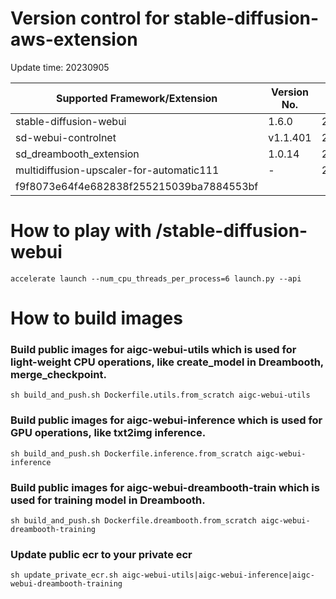 # Version control for stable-diffusion-aws-extension

Update time: 20230905

| Supported Framework/Extension | Version No.| Update date | Commit ID |
| --------------------- | --------- | --------------------- | --------- |
| stable-diffusion-webui|1.6.0|20230901|5ef669de080814067961f28357256e8fe27544f4|
| sd-webui-controlnet | v1.1.401|20230905|fd37e9fc7ced2c3a39aaa3860916672c8d0fbfe8|
| sd_dreambooth_extension | 1.0.14| 20230708| c2a5617c587b812b5a408143ddfb18fc49234edf|
| multidiffusion-upscaler-for-automatic111 | - | 20230722 |
f9f8073e64f4e682838f255215039ba7884553bf|
# How to play with /stable-diffusion-webui

```
accelerate launch --num_cpu_threads_per_process=6 launch.py --api

```

# How to build images

### Build public images for aigc-webui-utils which is used for light-weight CPU operations, like create_model in Dreambooth, merge_checkpoint.

```
sh build_and_push.sh Dockerfile.utils.from_scratch aigc-webui-utils

```

### Build public images for aigc-webui-inference which is used for GPU operations, like txt2img inference.

```
sh build_and_push.sh Dockerfile.inference.from_scratch aigc-webui-inference

```

### Build public images for aigc-webui-dreambooth-train which is used for training model in Dreambooth.

```
sh build_and_push.sh Dockerfile.dreambooth.from_scratch aigc-webui-dreambooth-training

```

### Update public ecr to your private ecr

```
sh update_private_ecr.sh aigc-webui-utils|aigc-webui-inference|aigc-webui-dreambooth-training

```
